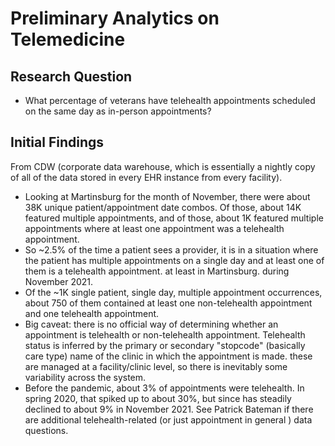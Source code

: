 # Preliminary Analytics on Telemedicine

## Research Question
- What percentage of veterans have telehealth appointments scheduled on the same day as in-person appointments?

## Initial Findings
From CDW (corporate data warehouse, which is essentially a nightly copy of all of the data stored in every EHR instance from every facility). 
- Looking at Martinsburg for the month of November, there were about 38K unique patient/appointment date combos. Of those, about 14K featured multiple appointments, and of those, about 1K featured multiple appointments where at least one appointment was a telehealth appointment.
- So ~2.5% of the time a patient sees a provider, it is in a situation where the patient has multiple appointments on a single day and at least one of them is a telehealth appointment. at least in Martinsburg. during November 2021.
- Of the ~1K single patient, single day, multiple appointment occurrences, about 750 of them contained at least one non-telehealth appointment and one telehealth appointment.
- Big caveat: there is no official way of determining whether an appointment is telehealth or non-telehealth appointment. Telehealth status is inferred by the primary or secondary "stopcode" (basically care type) name of the clinic in which the appointment is made. these are managed at a facility/clinic level, so there is inevitably some variability across the system.
- Before the pandemic, about 3% of appointments were telehealth. In spring 2020, that spiked up to about 30%, but since has steadily declined to about 9% in November 2021.
See Patrick Bateman if there are additional telehealth-related (or just appointment in general ) data questions.
